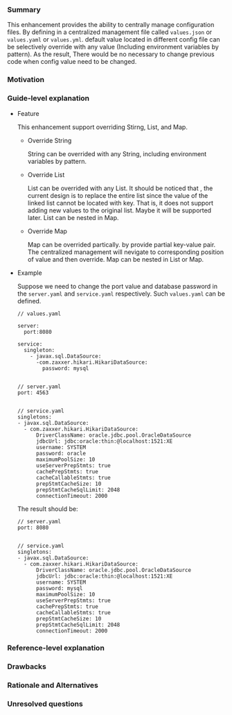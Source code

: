 ### Summary
  This enhancement provides the ability to centrally manage configuration files. By 
  defining in a centralized management file called `values.json` or `values.yaml`
  or `values.yml`. default value located in different config file can be selectively 
  override with any value (Including environment variables by pattern). As the result,
  There would be no necessary to change previous code when config value need to be 
  changed.

### Motivation


### Guide-level explanation
* Feature

  This enhancement support overriding Stirng, List, and Map.
  
  * Override String
  
    String can be overrided with any String, including environment variables by pattern.
    
  * Override List
  
    List can be overrided with any List. It should be noticed that , the current design 
    is to replace the entire list since the value of the linked list cannot be located 
    with key. That is, it does not support adding new values to the original list. Maybe
    it will be supported later. List can be nested in Map. 
    
  * Override Map
  
    Map can be overrided partically. by provide partial key-value pair. The centralized
    management will nevigate to corresponding position of value and then override. Map can
    be nested in List or Map.
  
* Example

  Suppose we need to change the port value and database password in the `server.yaml` 
  and `service.yaml` respectively. Such `values.yaml` can be defined.
  ```
  // values.yaml
  
  server:
    port:8080

  service:
    singleton:
      - javax.sql.DataSource:
        -com.zaxxer.hikari.HikariDataSource:
          password: mysql


  // server.yaml
  port: 4563


  // service.yaml
  singletons:
  - javax.sql.DataSource:
    - com.zaxxer.hikari.HikariDataSource:
        DriverClassName: oracle.jdbc.pool.OracleDataSource
        jdbcUrl: jdbc:oracle:thin:@localhost:1521:XE
        username: SYSTEM
        password: oracle
        maximumPoolSize: 10
        useServerPrepStmts: true
        cachePrepStmts: true
        cacheCallableStmts: true
        prepStmtCacheSize: 10
        prepStmtCacheSqlLimit: 2048
        connectionTimeout: 2000
  ```
  The result should be:
  ```
  // server.yaml
  port: 8080
  
  
  // service.yaml
  singletons:
  - javax.sql.DataSource:
    - com.zaxxer.hikari.HikariDataSource:
        DriverClassName: oracle.jdbc.pool.OracleDataSource
        jdbcUrl: jdbc:oracle:thin:@localhost:1521:XE
        username: SYSTEM
        password: mysql
        maximumPoolSize: 10
        useServerPrepStmts: true
        cachePrepStmts: true
        cacheCallableStmts: true
        prepStmtCacheSize: 10
        prepStmtCacheSqlLimit: 2048
        connectionTimeout: 2000
  ```

### Reference-level explanation


### Drawbacks


### Rationale and Alternatives


### Unresolved questions
